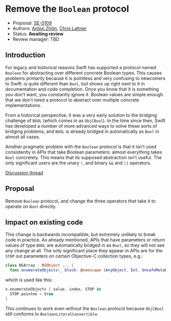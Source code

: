 # Remove the `Boolean` protocol

* Proposal: [SE-0109](0109-remove-boolean.md)
* Authors: [Anton Zhilin](https://github.com/Anton3), [Chris Lattner](https://github.com/lattner)
* Status: **Awaiting review**
* Review manager: TBD

## Introduction

For legacy and historical reasons Swift has supported a protocol named `Boolean`
for abstracting over different concrete Boolean types.  This causes problems
primarily because it is pointless and very confusing to newcomers to Swift: is
quite different than `Bool`, but shows up right next to it in documentation and 
code completion.  Once you know that it is something you don't want, you
constantly ignore it.  Boolean values are simple enough that we don't need a
protocol to abstract over multiple concrete implementations.

From a historical perspective, it was a very early solution to the bridging
challenge of `BOOL` (which comes in as `ObjCBool`).  In the time since then,
Swift has developed a number of more advanced ways to solve these sorts of
bridging problems, and `BOOL` is already bridged in automatically as `Bool` in
almost all cases.

Another pragmatic problem with the `Boolean` protocol is that it isn't used
consistently in APIs that take Boolean parameters: almost everything takes
`Bool` concretely.  This means that its supposed abstraction isn't useful.  The
only significant users are the unary `!`, and binary `&&` and `||` operators.

[Discussion thread](http://thread.gmane.org/gmane.comp.lang.swift.evolution/21559)

## Proposal

Remove `Boolean` protocol, and change the three operators that take it to
operate on `Bool` directly.

## Impact on existing code

This change is backwards incompatible, but extremely unlikely to break code in
practice.  As already mentioned, APIs that have parameters or return values of
type `BOOL` are automatically bridged in as `Bool`, so they will not see any
change at all.  The only significant place they appear in APIs are for the
`STOP` out parameters on certain Objective-C collection types, e.g.:

```swift
class NSArray : NSObject ... {
  func enumerateObjects(_ block: @noescape (AnyObject, Int, UnsafeMutablePointer<ObjCBool>) -> Void)
```

which is used like this:

```swift
x.enumerateObjects { value, index, STOP in
  STOP.pointee = true
}
```

This continues to work even without the `Boolean` protocol because `ObjCBool`
still conforms to `BooleanLiteralConvertible`.

